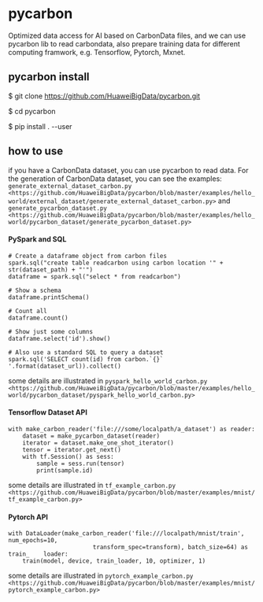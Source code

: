 # pycarbon

Optimized data access for AI based on CarbonData files, and we can use pycarbon lib to read carbondata, also prepare training data for different computing framwork, e.g. Tensorflow, Pytorch, Mxnet. 

## pycarbon install

$ git clone https://github.com/HuaweiBigData/pycarbon.git

$ cd pycarbon

$ pip install . --user

## how to use

if you have a CarbonData dataset, you can use pycarbon to read data. For the generation of CarbonData dataset, you can see the examples:
`generate_external_dataset_carbon.py <https://github.com/HuaweiBigData/pycarbon/blob/master/examples/hello_world/external_dataset/generate_external_dataset_carbon.py>` and 
`generate_pycarbon_dataset.py <https://github.com/HuaweiBigData/pycarbon/blob/master/examples/hello_world/pycarbon_dataset/generate_pycarbon_dataset.py>`

#### PySpark and SQL
    # Create a dataframe object from carbon files
    spark.sql("create table readcarbon using carbon location '" + str(dataset_path) + "'")
    dataframe = spark.sql("select * from readcarbon")

    # Show a schema
    dataframe.printSchema()

    # Count all
    dataframe.count()

    # Show just some columns
    dataframe.select('id').show()

    # Also use a standard SQL to query a dataset
    spark.sql('SELECT count(id) from carbon.`{}` '.format(dataset_url)).collect()

some details are illustrated in `pyspark_hello_world_carbon.py <https://github.com/HuaweiBigData/pycarbon/blob/master/examples/hello_world/pycarbon_dataset/pyspark_hello_world_carbon.py>`

#### Tensorflow Dataset API
    with make_carbon_reader('file:///some/localpath/a_dataset') as reader:
        dataset = make_pycarbon_dataset(reader)
        iterator = dataset.make_one_shot_iterator()
        tensor = iterator.get_next()
        with tf.Session() as sess:
            sample = sess.run(tensor)
            print(sample.id)

some details are illustrated in `tf_example_carbon.py <https://github.com/HuaweiBigData/pycarbon/blob/master/examples/mnist/tf_example_carbon.py>`

#### Pytorch API
    with DataLoader(make_carbon_reader('file:///localpath/mnist/train', num_epochs=10,
                            transform_spec=transform), batch_size=64) as train_    loader:
        train(model, device, train_loader, 10, optimizer, 1)

some details are illustrated in `pytorch_example_carbon.py <https://github.com/HuaweiBigData/pycarbon/blob/master/examples/mnist/pytorch_example_carbon.py>`
